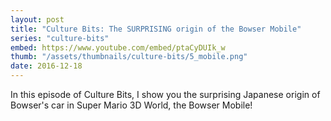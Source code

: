 ```yaml
---
layout: post
title: "Culture Bits: The SURPRISING origin of the Bowser Mobile"
series: "culture-bits"
embed: https://www.youtube.com/embed/ptaCyDUIk_w
thumb: "/assets/thumbnails/culture-bits/5_mobile.png"
date: 2016-12-18
---
```


In this episode of Culture Bits, I show you the surprising Japanese origin of Bowser's car in Super Mario 3D World, the Bowser Mobile!